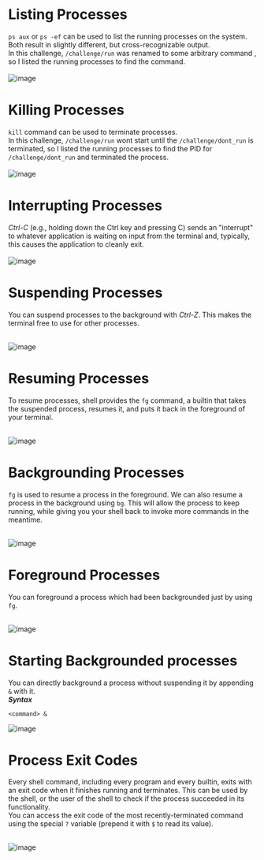 # Listing Processes
`ps aux` or `ps -ef` can be used to list the running processes on the system. Both result in slightly different, but cross-recognizable output.<br>
In this challenge, `/challenge/run` was renamed to some arbitrary command , so I listed the running processes to find the command.<br><br>
![image](https://github.com/user-attachments/assets/081235d2-dd64-4195-9065-a32c4b2a736c)

# Killing Processes
`kill` command can be used to terminate processes.<br>
In this challenge, `/challenge/run` wont start until the `/challenge/dont_run` is terminated, so I listed the running processes to find the PID for `/challenge/dont_run` and terminated the process.<br><br>
![image](https://github.com/user-attachments/assets/36f48797-ab33-4165-a475-2d1ef3f8677e)

# Interrupting Processes
*Ctrl-C* (e.g., holding down the Ctrl key and pressing C) sends an "interrupt" to whatever application is waiting on input from the terminal and, typically, this causes the application to cleanly exit.<br><br>
![image](https://github.com/user-attachments/assets/64340f0c-5857-4789-a9b5-cb31c953c98b)

# Suspending Processes
You can suspend processes to the background with *Ctrl-Z*. This makes the terminal free to use for other processes.<br><br>

![image](https://github.com/user-attachments/assets/6f3fcdc0-6fbb-45f4-a5da-75cbdc894454)

# Resuming Processes
To resume processes, shell provides the `fg` command, a builtin that takes the suspended process, resumes it, and puts it back in the foreground of your terminal.<br><br>

![image](https://github.com/user-attachments/assets/d07388de-70de-478d-91dd-3459673e1865)

# Backgrounding Processes
`fg` is used to resume a process in the foreground. We can also resume a process in the background using `bg`. This will allow the process to keep running, while giving you your shell back to invoke more commands in the meantime.<br><br>

![image](https://github.com/user-attachments/assets/3fa4f85a-2991-4f09-8ece-0ee21b053365)

# Foreground Processes
You can foreground a process which had been backgrounded just by using `fg`.<br><br>

![image](https://github.com/user-attachments/assets/42185839-9888-4561-a4dc-c1ed86228a92)

# Starting Backgrounded processes
You can directly background a process without suspending it by appending `&` with it.<br>
***Syntax***
```
<command> &
```
![image](https://github.com/user-attachments/assets/4780c6cf-e4a6-49d3-b66d-10792d42a870)

# Process Exit Codes
Every shell command, including every program and every builtin, exits with an exit code when it finishes running and terminates. This can be used by the shell, or the user of the shell to check if the process succeeded in its functionality.<br>
You can access the exit code of the most recently-terminated command using the special `?` variable (prepend it with `$` to read its value).<br><br>

![image](https://github.com/user-attachments/assets/a43acf7f-19e1-4d0a-a260-0e94630220ac)


